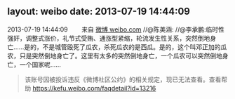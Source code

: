 layout: weibo
date: 2013-07-19 14:44:09
---
2013-07-19 14:44:09  &nbsp;&nbsp;&nbsp;&nbsp;&nbsp;&nbsp; 来自 <a href="http://weibo.com/" rel="nofollow">微博 weibo.com</a>
//@陈美涵: //@李承鹏:临时性强奸，调整式涨价，礼节式受贿、通涨型紧缩，轮流发生性关系，突然倒地身亡……是的，不是城管殴死了瓜农，杀死瓜农的是西瓜。是的，这个叫邓正加的瓜农，只是突然倒地身亡了。这里有太多的突然倒地身亡，一个瓜农可以突然倒地身亡，一个国家呢……
>  该账号因被投诉违反《微博社区公约》的相关规定，现已无法查看。查看帮助 https://kefu.weibo.com/faqdetail?id=13216
